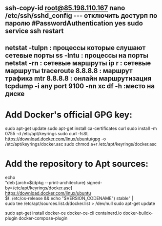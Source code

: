 ssh-copy-id root@85.198.110.167
nano /etc/ssh/sshd_config  --- отключить достурп по паролю #PasswordAuthentication yes
sudo service ssh restart
----------------------------------

netstat -tulpn : процессы которые слушают сетевые порты
ss -lntu : процессы на порты
netstat -rn : сетевые маршруты
ip r : сетевые маршруты
traceroute 8.8.8.8 : маршрут трафика
mtr 8.8.8.8 : онлайн маршрутизация
tcpdump -i any port 9100 -nn xc
df -h :место на диске
-------------------------------------

# Add Docker's official GPG key:
sudo apt-get update
sudo apt-get install ca-certificates curl
sudo install -m 0755 -d /etc/apt/keyrings
sudo curl -fsSL https://download.docker.com/linux/ubuntu/gpg -o /etc/apt/keyrings/docker.asc
sudo chmod a+r /etc/apt/keyrings/docker.asc


# Add the repository to Apt sources:
echo \
"deb [arch=$(dpkg --print-architecture) signed-by=/etc/apt/keyrings/docker.asc] https://download.docker.com/linux/ubuntu \
$(. /etc/os-release && echo "$VERSION_CODENAME") stable" | \
sudo tee /etc/apt/sources.list.d/docker.list > /dev/null
sudo apt-get update

sudo apt-get install docker-ce docker-ce-cli containerd.io docker-buildx-plugin docker-compose-plugin